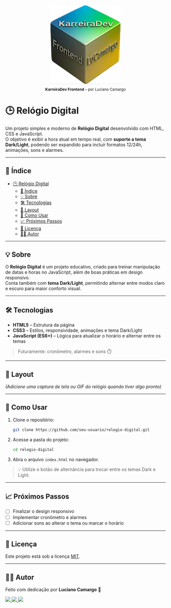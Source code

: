 <p align="center">
  <img src="logo-x1.png" alt="KarreiraDev Frontend - LuCamargo" width="220"><br>
  <sub><strong>KarreiraDev Frontend</strong> – por Luciano Camargo</sub>
</p>

# 🕒 Relógio Digital

Um projeto simples e moderno de **Relógio Digital** desenvolvido com HTML, CSS e JavaScript.  
O objetivo é exibir a hora atual em tempo real, com **suporte a tema Dark/Light**, podendo ser expandido para incluir formatos 12/24h, animações, sons e alarmes.

---

## 📌 Índice
- [🕒 Relógio Digital](#-relógio-digital)
  - [📌 Índice](#-índice)
  - [💡 Sobre](#-sobre)
  - [🛠 Tecnologias](#-tecnologias)
  - [🎨 Layout](#-layout)
  - [🚀 Como Usar](#-como-usar)
  - [📈 Próximos Passos](#-próximos-passos)
  - [📄 Licença](#-licença)
  - [👨‍💻 Autor](#-autor)

---

## 💡 Sobre

O **Relógio Digital** é um projeto educativo, criado para treinar manipulação de datas e horas no JavaScript, além de boas práticas em design responsivo.  
Conta também com **tema Dark/Light**, permitindo alternar entre modos claro e escuro para maior conforto visual.

---

## 🛠 Tecnologias

- **HTML5** – Estrutura da página  
- **CSS3** – Estilos, responsividade, animações e tema Dark/Light  
- **JavaScript (ES6+)** – Lógica para atualizar o horário e alternar entre os temas

> Futuramente: cronômetro, alarmes e sons ⏱️

---

## 🎨 Layout

*(Adicione uma captura de tela ou GIF do relógio quando tiver algo pronto)*

---

## 🚀 Como Usar

1. Clone o repositório:
   ```bash
   git clone https://github.com/seu-usuario/relogio-digital.git
   ```
2. Acesse a pasta do projeto:
   ```bash
   cd relogio-digital
   ```
3. Abra o arquivo `index.html` no navegador.

> 💡 Utilize o botão de alternância para trocar entre os temas Dark e Light.

---

## 📈 Próximos Passos

- [ ] Finalizar o design responsivo  
- [ ] Implementar cronômetro e alarmes  
- [ ] Adicionar sons ao alterar o tema ou marcar o horário

---

## 📄 Licença

Este projeto está sob a licença [MIT](LICENSE).

---
## 👨‍💻 Autor

Feito com dedicação por **Luciano Camargo** 🚀

<p align="left">
  <a href="https://www.linkedin.com/in/dev-lucianocamargo/" target="_blank">
    <img src="https://img.shields.io/badge/LinkedIn-blue?logo=linkedin&style=for-the-badge" />
  </a>
  <a href="https://github.com/KarreiraDev-LuCamargo" target="_blank">
    <img src="https://img.shields.io/badge/GitHub-black?logo=github&style=for-the-badge" />
  </a>
  <a href="https://karreiradev-lucamargo.github.io/KarreiraDev-LuCamargo/" target="_blank">
    <img src="https://img.shields.io/badge/Portfólio-green?style=for-the-badge" />
  </a>
</p>